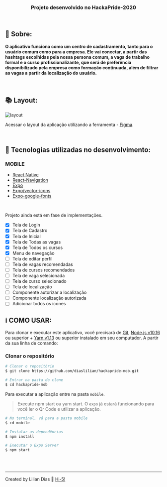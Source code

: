 <h3 align="center">Projeto desenvolvido no HackaPride-2020</h3>
<br>

## :rainbow: Sobre:

<h4>
O aplicativo funciona como um centro de cadastramento, tanto para o usuário comum como para a empresa. Ele vai conectar, a partir das hashtags escolhidas pela nossa persona comum, a vaga de trabalho formal e o curso profissionalizante, que será de preferência disponibilizado pela empresa como formação continuada, além de filtrar as vagas a partir da localização do usuário.
</h4>
<br>

## :books: Layout:

![layout](https://user-images.githubusercontent.com/47895394/99892027-23d2fb00-2c4f-11eb-80a8-2fc0a53ae69b.png)

Acessar o layout da aplicação utilizando a ferramenta - [Figma](https://www.figma.com/file/LKE3kXhj235KZjIZz6kQId/Untitled?node-id=0%3A1).

<br>

## :rocket: Tecnologias utilizadas no desenvolvimento:

### MOBILE

- [React Native](http://facebook.github.io/react-native/)
- [React-Navigation](https://reactnavigation.org)
- [Expo](https://expo.io/)
- [Expo/vector-icons](https://expo.github.io/vector-icons)
- [Expo-google-fonts](https://github.com/expo/google-fonts/tree/master/font-packages/poppins#readme)

<br>

Projeto ainda está em fase de implementações.

- [x] Tela de Login
- [x] Tela de Cadastro
- [x] Tela de Inicial
- [x] Tela de Todas as vagas
- [x] Tela de Todos os cursos
- [x] Menu de navegação
- [ ] Tela de editar perfil
- [ ] Tela de vagas recomendadas
- [ ] Tela de cursos recomendados
- [ ] Tela de vaga selecionada
- [ ] Tela de curso selecionado
- [ ] Tela de localização
- [ ] Componente autorizar a localização
- [ ] Componente localização autorizada
- [ ] Adicionar todos os ícones

## :information_source: COMO USAR:

Para clonar e executar este aplicativo, você precisará de [Git](https://git-scm.com), [Node.js v10.16](nodejs) ou superior + [Yarn v1.13](yarn) ou superior instalado em seu computador. A partir da sua linha de comando:

### **Clonar o repositório**

```bash
# Clonar o repositório
$ git clone https://github.com/diaslilian/hackapride-mob.git

# Entrar na pasta do clone
$ cd hackapride-mob
```

Para executar a aplicação entre na pasta `mobile`.

> Execute npm start ou yarn start. O `expo` já estará funcionando para você ler o Qr Code e utilizar a aplicação.

```bash
# No terminal, vá para a pasta mobile
$ cd mobile

# Instalar as dependências
$ npm install

# Executar o Expo Server
$ npm start
```

<br><br>

<hr>

Created by Lilian Dias :wave: [Hi-5!](https://www.linkedin.com/in/dias-lilian/)
